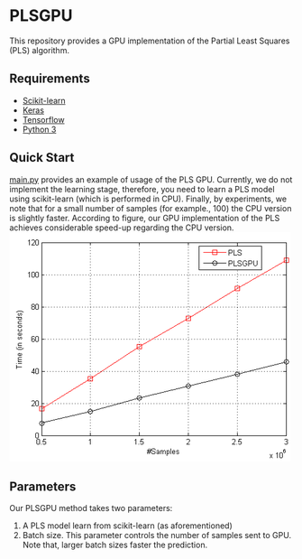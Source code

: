 # PLSGPU
This repository provides a GPU implementation of the Partial Least Squares (PLS) algorithm. 


## Requirements

- [Scikit-learn](http://scikit-learn.org/stable/)
- [Keras](https://github.com/fchollet/keras)
- [Tensorflow](https://www.tensorflow.org/) 
- [Python 3](https://www.python.org/)

## Quick Start
[main.py](main.py) provides an example of usage of the PLS GPU. Currently, we do not implement the learning stage, therefore, you need to learn a PLS model using scikit-learn (which is performed in CPU).
Finally, by experiments, we note that for a small number of samples (for example., 100) the CPU version is slightly faster.
According to figure, our GPU implementation of the PLS achieves considerable speed-up regarding the CPU version.
![](Figures/TimeIssues.png)

## Parameters
Our PLSGPU method takes two parameters:
1. A PLS model learn from scikit-learn (as aforementioned)
2. Batch size. This parameter controls the number of samples sent to GPU. Note that, larger batch sizes faster the prediction.
